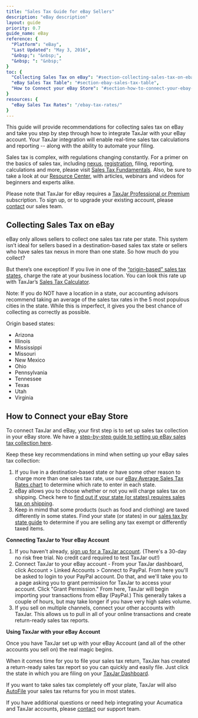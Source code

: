 ```yaml
---
title: "Sales Tax Guide for eBay Sellers"
description: "eBay description"
layout: guide
priority: 0.7
guide_name: eBay
reference: {
  "Platform": "eBay",
  "Last Updated": "May 3, 2016",
  "&nbsp;": "&nbsp;",
  "&nbsp; ": "&nbsp;"
}
toc: {
  "Collecting Sales Tax on eBay": "#section-collecting-sales-tax-on-ebay",
  "eBay Sales Tax Table": "#section-ebay-sales-tax-table",
  "How to Connect your eBay Store": "#section-how-to-connect-your-ebay-store"
}
resources: {
  "eBay Sales Tax Rates": "/ebay-tax-rates/"
}
---
```

This guide will provide recommendations for collecting sales tax on eBay and take you step by step through how to integrate TaxJar with your eBay account. Your TaxJar integration will enable real-time sales tax calculations and reporting -- along with the ability to automate your filing.

Sales tax is complex, with regulations changing constantly. For a primer on the basics of sales tax, including [nexus](https://www.taxjar.com/resources/sales-tax/nexus), [registration](https://www.taxjar.com/resources/sales-tax/registration), filing, reporting, calculations and more, please visit [Sales Tax Fundamentals](https://www.taxjar.com/resources/sales-tax). Also, be sure to take a look at our [Resource Center](https://www.taxjar.com/resources/), with articles, webinars and videos for beginners and experts alike.

Please note that TaxJar for eBay requires a [TaxJar Professional or Premium](https://www.taxjar.com/how-it-works/) subscription. To sign up, or to upgrade your existing account, please [contact](https://www.taxjar.com/contact/) our sales team.

## Collecting Sales Tax on eBay

eBay only allows sellers to collect one sales tax rate per state. This system isn’t ideal for sellers based in a destination-based sales tax state or sellers who have sales tax nexus in more than one state. So how much do you collect?

But there’s one exception! If you live in one of the [“origin-based” sales tax states](https://blog.taxjar.com/charging-sales-tax-rates/), charge the rate at your business location. You can look this rate up with TaxJar’s [Sales Tax Calculator](https://www.taxjar.com/sales-tax-calculator/).

Note: If you do NOT have a location in a state, our accounting advisors recommend taking an average of the sales tax rates in the 5 most populous cities in the state. While this is imperfect, it gives you the best chance of collecting as correctly as possible.

Origin based states:

- Arizona
- Illinois
- Mississippi
- Missouri
- New Mexico
- Ohio
- Pennsylvania
- Tennessee
- Texas
- Utah
- Virginia

<!-- Use the table below to find your nexus states and fill in your sales tax rates.

## eBay Sales Tax Table -->

<!-- table goes here -->

## How to Connect your eBay Store

To connect TaxJar and eBay, your first step is to set up sales tax collection in your eBay store. We have a [step-by-step guide to setting up eBay sales tax collection here](https://blog.taxjar.com/sales-tax-on-ebay/).

Keep these key recommendations in mind when setting up your eBay sales tax collection:

1. If you live in a destination-based state or have some other reason to charge more than one sales tax rate, use our [eBay Average Sales Tax Rates chart](https://www.taxjar.com/ebay-tax-rates/) to determine which rate to enter in each state.
2. eBay allows you to choose whether or not you will charge sales tax on shipping. Check here to [find out if your state (or states) requires sales tax on shipping](https://blog.taxjar.com/sales-tax-and-shipping/).
3. Keep in mimd that some products (such as food and clothing) are taxed differently in some states. Find your state (or states) in our [sales tax by state guide](https://www.taxjar.com/states) to determine if you are selling any tax exempt or differently taxed items.


**Connecting TaxJar to Your eBay Account**

1. If you haven't already, [sign up for a TaxJar account](https://app.taxjar.com). (There's a 30-day no risk free trial. No credit card required to test TaxJar out!)
2. Connect TaxJar to your eBay account - From your TaxJar dashboard, click Account > Linked Accounts > Connect to PayPal. From here you'll be asked to login to your PayPal account. Do that, and we'll take you to a page asking you to grant permission for TaxJar to access your account. Click "Grant Permission." From here, TaxJar will begin importing your transactions from eBay (PayPal.) This generally takes a couple of hours, but may take longer if you have very high sales volume.
3. If you sell on multiple channels, connect your other accounts with TaxJar. This allows us to pull in all of your online transactions and create return-ready sales tax reports.

**Using TaxJar with your eBay Account**

Once you have TaxJar set up with your eBay Account (and all of the other accounts you sell on) the real magic begins.

When it comes time for you to file your sales tax return, TaxJax has created a return-ready sales tax report so you can quickly and easily file. Just click the state in which you are filing on your [TaxJar Dashboard](https://app.taxjar.com/dashboard).

If you want to take sales tax completely off your plate, TaxJar will also [AutoFile](https://www.taxjar.com/how-it-works) your sales tax returns for you in most states.

If you have additional questions or need help integrating your Acumatica and TaxJar accounts, please [contact](https://www.taxjar.com/contact/) our support team.
